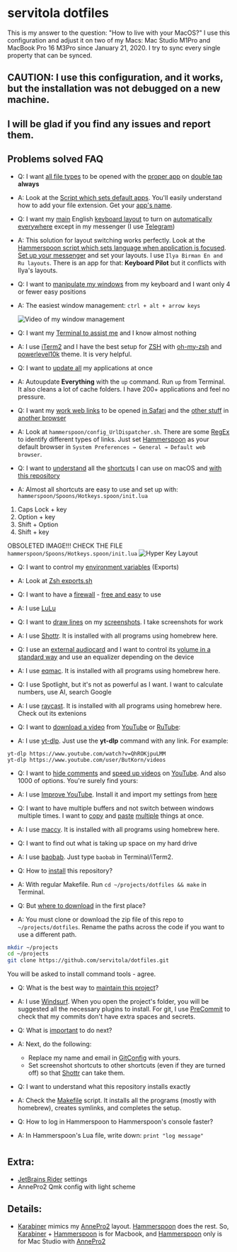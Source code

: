 # servitola dotfiles
This is my answer to the question: "How to live with your MacOS?"
I use this configuration and adjust it on two of my Macs: Mac Studio M1Pro and MacBook Pro 16 M3Pro since January 21, 2020. I try to sync every single property that can be synced.

## CAUTION: I use this configuration, and it works, but the installation was not debugged on a new machine.
## I will be glad if you find any issues and report them.
## Problems solved FAQ

* Q: I want <ins>all file types</ins> to be opened with the <ins>proper app</ins> on <ins>double tap</ins> **always**
* A: Look at the [Script which sets default apps](https://github.com/servitola/dotfiles/blob/master/macos/set_default_apps.sh). You'll easily understand how to add your file extension. Get your [app's name](https://stackoverflow.com/a/39464824/817396).

* Q: I want my <ins>main</ins> English <ins>keyboard layout</ins> to turn on <ins>automatically everywhere</ins> except in my messenger (I use [Telegram](https://telegram.org/))
* A: This solution for layout switching works perfectly. Look at the [Hammerspoon script which sets language when application is focused](https://github.com/servitola/dotfiles/blob/master/hammerspoon/set_language_on_app_focused.lua). [Set up your messenger](https://stackoverflow.com/a/39464824/817396) and set your layouts. I use `Ilya Birman En and Ru layouts`. There is an app for that: **Keyboard Pilot** but it conflicts with Ilya's layouts.

* Q: I want to <ins>manipulate my windows</ins> from my keyboard and I want only 4 or fewer easy positions
* A: The easiest window management: `ctrl + alt + arrow keys`

     ![Video of my window management](https://i.imgur.com/crdP0bi.gif)

* Q: I want my <ins>Terminal to assist me</ins> and I know almost nothing
* A: I use [iTerm2](https://iterm2.com/) and I have the best setup for [ZSH](https://www.wikiwand.com/en/Z_shell) with [oh-my-zsh](https://ohmyz.sh/) and [powerlevel10k](https://github.com/romkatv/powerlevel10k) theme. It is very helpful.

* Q: I want to <ins>update all</ins> my applications at once
* A: Autoupdate **Everything** with the `up` command. Run `up` from Terminal. It also cleans a lot of cache folders. I have 200+ applications and feel no pressure.

* Q: I want my <ins>work web links</ins> to be opened <ins>in Safari</ins> and the <ins>other stuff</ins> in <ins>another browser</ins>
* A: Look at `hammerspoon/config_UrlDispatcher.sh`. There are some [RegEx](https://www.wikiwand.com/en/Regular_expression) to identify different types of links. Just set [Hammerspoon](hammerspoon.org/) as your default browser in `System Preferences → General → Default web browser`.

* Q: I want to <ins>understand</ins> all the <ins>shortcuts</ins> I can use on macOS and <ins>with this repository</ins>
* A: Almost all shortcuts are easy to use and set up with: `hammerspoon/Spoons/Hotkeys.spoon/init.lua`

1. Caps Lock + key
1. Option + key
1. Shift + Option
1. Shift + key

OBSOLETED IMAGE!!! CHECK THE FILE `hammerspoon/Spoons/Hotkeys.spoon/init.lua`
![Hyper Key Layout](https://i.imgur.com/37uyo3Z.jpg)

* Q: I want to control my <ins>environment variables</ins> (Exports)
* A: Look at [Zsh exports.sh](https://github.com/servitola/dotfiles/blob/master/zsh/exports.sh)

* Q: I want to have a <ins>firewall</ins> - <ins>free and easy</ins> to use
* A: I use [LuLu](https://objective-see.org/products/lulu.html)

* Q: I want to <ins>draw lines</ins> on my <ins>screenshots</ins>. I take screenshots for work
* A: I use [Shottr](https://shottr.cc/). It is installed with all programs using homebrew here.

* Q: I use an <ins>external audiocard</ins> and I want to control its <ins>volume in a standard way</ins> and use an equalizer depending on the device
* A: I use [eqmac](https://eqmac.app/). It is installed with all programs using homebrew here.

* Q: I use Spotlight, but it's not as powerful as I want. I want to calculate numbers, use AI, search Google
* A: I use [raycast](https://www.raycast.com/). It is installed with all programs using homebrew here. Check out its extenions

* Q: I want to <ins>download a video</ins> from <ins>YouTube</ins> or <ins>RuTube</ins>:
* A: I use [yt-dlp](https://github.com/yt-dlp/yt-dlp). Just use the **yt-dlp** command with any link. For example:
```
yt-dlp https://www.youtube.com/watch?v=QhROKjpuLMM
yt-dlp https://www.youtube.com/user/ButKorn/videos
```
* Q: I want to <ins>hide comments</ins> and <ins>speed up videos</ins> on <ins>YouTube</ins>. And also 1000 of options. You're surely find yours:
* A: I use [Improve YouTube](https://chromewebstore.google.com/detail/improve-youtube-%F0%9F%8E%A7-for-yo/bnomihfieiccainjcjblhegjgglakjdd). Install it and import my settings from [here](https://github.com/servitola/dotfiles/tree/master/chromium-ImprovedTube-extension)

* Q: I want to have multiple buffers and not switch between windows multiple times. I want to <ins>copy</ins> and <ins>paste</ins> <ins>multiple</ins> things at once.
* A: I use [maccy](https://maccy.app/). It is installed with all programs using homebrew here.

* Q: I want to find out what is taking up space on my hard drive
* A: I use [baobab](https://wiki.gnome.org/action/show/Apps/DiskUsageAnalyzer?action=show&redirect=Apps%2FBaobab). Just type `baobab` in Terminal/iTerm2.

* Q: How to <ins>install</ins> this repository?
* A: With regular Makefile. Run ```cd ~/projects/dotfiles && make``` in Terminal.

* Q: But <ins>where to download</ins> in the first place?
* A: You must clone or download the zip file of this repo to `~/projects/dotfiles`. Rename the paths across the code if you want to use a different path.
```bash
mkdir ~/projects
cd ~/projects
git clone https://github.com/servitola/dotfiles.git
```
You will be asked to install command tools - agree.

* Q: What is the best way to <ins>maintain this project</ins>?
* A: I use [Windsurf](https://codeium.com/windsurf). When you open the project's folder, you will be suggested all the necessary plugins to install. For git, I use [PreCommit](https://pre-commit.com/) to check that my commits don't have extra spaces and secrets.

* Q: What is <ins>important</ins> to do next?
* A: Next, do the following:
  * Replace my name and email in [GitConfig](https://github.com/servitola/dotfiles/blob/master/git/gitconfig) with yours.
  * Set screenshot shortcuts to other shortcuts (even if they are turned off) so that [Shottr](https://shottr.cc/) can take them.

* Q: I want to understand what this repository installs exactly
* A: Check the [Makefile](https://github.com/servitola/dotfiles/blob/master/Makefile) script. It installs all the programs (mostly with homebrew), creates symlinks, and completes the setup.

* Q: How to log in Hammerspoon to Hammerspoon's console faster?
* A: In Hammerspoon's Lua file, write down:
```print "log message"```
#
## Extra:
* [JetBrains Rider](https://www.jetbrains.com/rider/) settings
* AnnePro2 Qmk config with light scheme

## Details:
* [Karabiner](https://karabiner-elements.pqrs.org/) mimics my [AnnePro2](https://www.annepro.net/) layout. [Hammerspoon](hammerspoon.org/) does the rest. So, [Karabiner](https://karabiner-elements.pqrs.org/) + [Hammerspoon](hammerspoon.org/) is for Macbook, and [Hammerspoon](hammerspoon.org/) only is for Mac Studio with [AnnePro2](https://www.annepro.net/)
